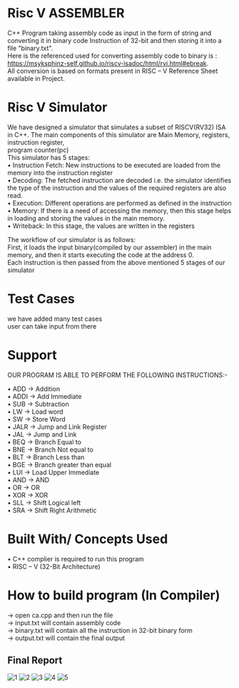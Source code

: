 # Risc V ASSEMBLER
C++ Program taking assembly code as input in the form of string and converting it in binary code Instruction of 32-bit and then storing it into a file "binary.txt". <br/>
Here is the referenced used for converting assembly code to binary is : https://msyksphinz-self.github.io/riscv-isadoc/html/rvi.html#ebreak. <br/>
All conversion is based on formats present in RISC – V Reference Sheet available in Project. <br/>

# Risc V Simulator
We have designed a simulator that simulates a subset of RISCV(RV32) ISA in C++. The main components of this simulator are Main Memory, registers, instruction register,<br/> program counter(pc)<br/>
This simulator has 5 stages:<br/>
• Instruction Fetch:  New instructions to be executed are loaded from the memory into the instruction register<br/>
• Decoding: The fetched instruction are decoded i.e. the simulator identifies the type of the instruction and the values of the required registers are also read.<br/>
• Execution: Different operations are performed as defined in the instruction<br/>
• Memory: If there is a need of accessing the memory, then this stage helps in loading and storing the values in the main memory.<br/>
• Writeback: In this stage, the values are written in the registers<br/>

The workflow of our simulator is as follows:<br/>
First, it loads the input binary(compiled by our assembler) in the main memory, and then it starts executing the code at the address 0.<br/>
Each instruction is then passed from the above mentioned 5 stages of our simulator

# Test Cases
we have added many test cases  <br/>
user can take input from there

# Support
OUR PROGRAM IS ABLE TO PERFORM THE FOLLOWING INSTRUCTIONS:-

•	ADD     ->        Addition <br/>
•	ADDI 	 -> 	        Add Immediate <br/>
•	SUB 	 -> 	Subtraction <br/>
•	LW 	 -> 	Load word <br/>
•	SW 		 ->  Store Word <br/>
•	JALR 	 -> 	Jump and Link Register <br/>
•	JAL 	 -> 	Jump and Link  <br/>
•	BEQ 	 -> 	Branch Equal to <br/>
•	BNE 	 -> 	Branch Not equal to <br/>
•	BLT		 ->  Branch Less than <br/>
•	BGE 	 -> 	Branch greater than equal <br/>
•	LUI 	 -> 	Load Upper Immediate <br/>
•	AND 	 -> 	AND <br/>
•	OR 	 -> 	OR <br/>
•	XOR 	 -> 	XOR <br/>
•	SLL 	 -> 	Shift Logical left <br/>
•	SRA 	 -> 	Shift Right Arithmetic <br/>



# Built With/ Concepts Used
•	C++ complier is required to run this program   \
•	RISC – V (32-Bit Architecture)

# How to build program (In Compiler)
->	open ca.cpp and then run the file <br/>
->	input.txt will contain assembly code <br/>
->	binary.txt will contain all the instruction in 32-bit binary form <br/>
->	output.txt will contain the final output  <br/>

## Final Report 
![1](pic/cachetyp.jpg.jpg)
![2](pic/1.jpg)
![3](pic/2.jpg)
![4](pic/3.jpg)
![5](pic/4.jpg)

